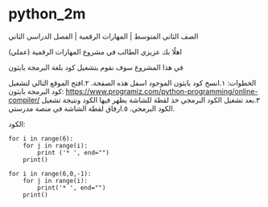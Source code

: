 # python_2m

الصف الثاني المتوسط | المهارات الرقمية | الفصل الدراسي الثاني

اهلًا بك عزيزي الطالب في مشروع المهارات الرقمية (عملي)

في هذا المشروع سوف نقوم بتشغيل كود بلغة البرمجة بايثون

الخطوات:
١.انسخ كود بايثون الموجود اسفل هذه الصفحة.
٢.افتح الموقع التالي لتشغيل كود البرمجة بايثون:
https://www.programiz.com/python-programming/online-compiler/
٣.بعد تشغيل الكود البرمجي خذ لقطة للشاشة يظهر فيها الكود ونتيجة تشغيل الكود البرمجي.
٥.ارفاق لقطة الشاشة في منصة مدرستي.


الكود:


```
for i in range(6):
    for j in range(i):
        print ('* ', end="")
    print()

for i in range(6,0,-1):
    for j in range(i):
        print('* ', end="")
    print()
```
